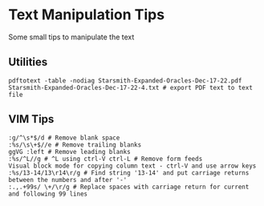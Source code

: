 # Text Manipulation Tips
Some small tips to manipulate the text

## Utilities
```
pdftotext -table -nodiag Starsmith-Expanded-Oracles-Dec-17-22.pdf Starsmith-Expanded-Oracles-Dec-17-22-4.txt # export PDF text to text file
```
## VIM Tips
```
:g/^\s*$/d # Remove blank space
:%s/\s\+$//e # Remove trailing blanks
ggVG :left # Remove leading blanks
:%s/^L//g # ^L using ctrl-V ctrl-L # Remove form feeds
Visual block mode for copying column text - ctrl-V and use arrow keys
:%s/13-14/13\r14\r/g # Find string '13-14' and put carriage returns between the numbers and after '-'
:.,.+99s/ \+/\r/g # Replace spaces with carriage return for current and following 99 lines
```
